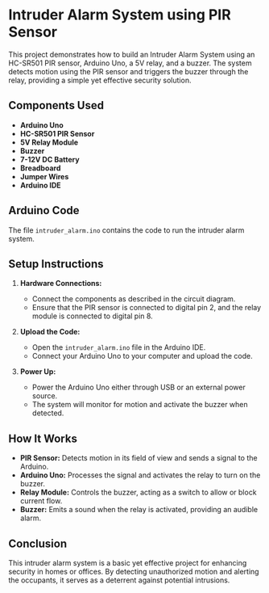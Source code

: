 # Intruder Alarm System using PIR Sensor

This project demonstrates how to build an Intruder Alarm System using an HC-SR501 PIR sensor, Arduino Uno, a 5V relay, and a buzzer. The system detects motion using the PIR sensor and triggers the buzzer through the relay, providing a simple yet effective security solution.

## Components Used
- **Arduino Uno**
- **HC-SR501 PIR Sensor**
- **5V Relay Module**
- **Buzzer**
- **7-12V DC Battery**
- **Breadboard**
- **Jumper Wires**
- **Arduino IDE**


## Arduino Code
The file `intruder_alarm.ino` contains the code to run the intruder alarm system.

## Setup Instructions

1. **Hardware Connections:**
    - Connect the components as described in the circuit diagram.
    - Ensure that the PIR sensor is connected to digital pin 2, and the relay module is connected to digital pin 8.

2. **Upload the Code:**
    - Open the `intruder_alarm.ino` file in the Arduino IDE.
    - Connect your Arduino Uno to your computer and upload the code.

3. **Power Up:**
    - Power the Arduino Uno either through USB or an external power source.
    - The system will monitor for motion and activate the buzzer when detected.

## How It Works
- **PIR Sensor:** Detects motion in its field of view and sends a signal to the Arduino.
- **Arduino Uno:** Processes the signal and activates the relay to turn on the buzzer.
- **Relay Module:** Controls the buzzer, acting as a switch to allow or block current flow.
- **Buzzer:** Emits a sound when the relay is activated, providing an audible alarm.

## Conclusion
This intruder alarm system is a basic yet effective project for enhancing security in homes or offices. By detecting unauthorized motion and alerting the occupants, it serves as a deterrent against potential intrusions.
